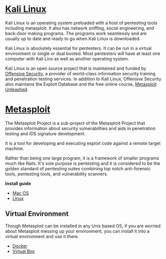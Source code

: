 # [Kali Linux](https://www.kali.org/)
Kali Linux is an operating system preloaded with a host of pentesting tools including metasploit. It also has network sniffing, social engineering, and back-door making programs. The programs work seamlessly and are usually up to date and ready to go when Kali Linux is downloaded.

Kali Linux is absolutely essential for pentesters. It can be run in a virtual environment or single or dual booted. Most pentesters will have at least one computer with Kali Linx as well as another operating system. 

Kali Linux is an open source project that is maintained and funded by [Offensive Security](https://www.offensive-security.com/), a provider of world-class information security training and penetration testing services. In addition to Kali Linux, Offensive Security also maintains the Exploit Database and the free online course, [Metasploit Unleashed](http://www.offensive-security.com/metasploit-unleashed/Main_Page).

# [Metasploit](http://www.metasploit.com/)
The Metasploit Project is a sub-project of the Metasploit Project that provides information about security vulnerabilities and aids in penetration testing and IDS signature development.

It is a tool for developing and executing exploit code against a remote target machine.

Rather than being one large program, it is a framework of smaller programs much like Rails. It's sole purpose is pentesting and it is considered to be the golden standard of pentesting suites combining top notch anti-forensic tools, pentesting tools, and vulnerability scanners.
  
**Install guide**  
- [Mac OS](http://www.darkoperator.com/installing-metasploit-framewor/)
- [Linux](http://www.darkoperator.com/installing-metasploit-in-ubunt/)


## Virtual Environment
Though Metasploit can be installed in any Unix based OS, if you are worried about Metasploit messing up your environment, you can install it into a virtual environment and use it there.  

- [Docker](https://registry.hub.docker.com/u/darwin67/metasploit/)
- [Virtual Box](https://www.virtualbox.org/wiki/Downloads)
